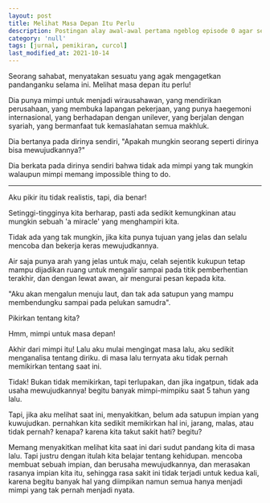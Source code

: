 ```yaml
---
layout: post
title: Melihat Masa Depan Itu Perlu
description: Postingan alay awal-awal pertama ngeblog episode 0 agar semua tahu kita semua pernah alay.
category: 'null'
tags: [jurnal, pemikiran, curcol]
last_modified_at: 2021-10-14
---
```


Seorang sahabat, menyatakan sesuatu yang agak mengagetkan pandanganku selama ini. Melihat masa depan itu perlu!

Dia punya mimpi untuk menjadi wirausahawan, yang mendirikan perusahaan, yang membuka lapangan pekerjaan, yang punya haegemoni internasional, yang berhadapan dengan unilever, yang berjalan dengan syariah, yang bermanfaat tuk kemaslahatan semua makhluk.

Dia bertanya pada dirinya sendiri, "Apakah mungkin seorang seperti dirinya bisa mewujudkannya?"

Dia berkata pada dirinya sendiri bahwa tidak ada mimpi yang tak mungkin walaupun mimpi memang impossible thing to do.

***

Aku pikir itu tidak realistis, tapi, dia benar!

Setinggi-tingginya kita berharap, pasti ada sedikit kemungkinan atau mungkin sebuah 'a miracle' yang menghampiri kita.

Tidak ada yang tak mungkin, jika kita punya tujuan yang jelas dan selalu mencoba dan bekerja keras mewujudkannya.

Air saja punya arah yang jelas untuk maju, celah sejentik kukupun tetap mampu dijadikan ruang untuk mengalir sampai pada titik pemberhentian terakhir, dan dengan lewat awan, air mengurai pesan kepada kita.

"Aku akan mengalun menuju laut, dan tak ada satupun yang mampu membendungku sampai pada pelukan samudra".

Pikirkan tentang kita?

Hmm, mimpi untuk masa depan!

Akhir dari mimpi itu! Lalu aku mulai mengingat masa lalu, aku sedikit menganalisa tentang diriku. di masa lalu ternyata aku tidak pernah memikirkan tentang saat ini.

Tidak! Bukan tidak memikirkan, tapi terlupakan, dan jika ingatpun, tidak ada usaha mewujudkannya! begitu banyak mimpi-mimpiku saat 5 tahun yang lalu.

Tapi, jika aku melihat saat ini, menyakitkan, belum ada satupun impian yang kuwujudkan. pernahkan kita sedikit memikirkan hal ini, jarang, malas, atau tidak pernah? kenapa? karena kita takut sakit hati? begitu?

Memang menyakitkan melihat kita saat ini dari sudut pandang kita di masa lalu. Tapi justru dengan itulah kita belajar tentang kehidupan. mencoba membuat sebuah impian, dan berusaha mewujudkannya, dan merasakan rasanya impian kita itu, sehingga rasa sakit ini tidak terjadi untuk kedua kali, karena begitu banyak hal yang diimpikan namun semua hanya menjadi mimpi yang tak pernah menjadi nyata.
